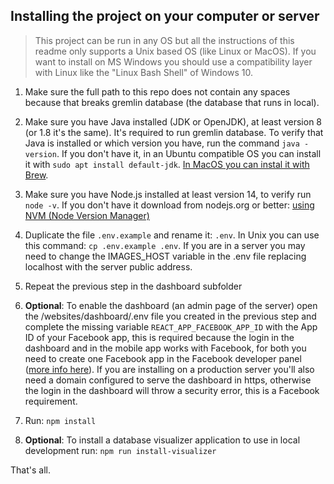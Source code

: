 ## Installing the project on your computer or server

> This project can be run in any OS but all the instructions of this readme only supports a Unix based OS (like Linux or MacOS).
> If you want to install on MS Windows you should use a compatibility layer with Linux like the "Linux Bash Shell" of Windows 10.

1. Make sure the full path to this repo does not contain any spaces because that breaks gremlin database (the database that runs in local).

2. Make sure you have Java installed (JDK or OpenJDK), at least version 8 (or 1.8 it's the same). It's required to run gremlin database. To verify that Java is installed or which version you have, run the command `java -version`. If you don't have it, in an Ubuntu compatible OS you can install it with `sudo apt install default-jdk`. [In MacOS you can instal it with Brew](https://devqa.io/brew-install-java/).

3. Make sure you have Node.js installed at least version 14, to verify run `node -v`. If you don't have it download from nodejs.org or better: [using NVM (Node Version Manager)](https://tecadmin.net/install-nodejs-with-nvm/)

4. Duplicate the file `.env.example` and rename it: `.env`. In Unix you can use this command: `cp .env.example .env`. If you are in a server you may need to change the IMAGES_HOST variable in the .env file replacing localhost with the server public address.

5. Repeat the previous step in the dashboard subfolder

6. **Optional**: To enable the dashboard (an admin page of the server) open the /websites/dashboard/.env file you created in the previous step and complete the missing variable `REACT_APP_FACEBOOK_APP_ID` with the App ID of your Facebook app, this is required because the login in the dashboard and in the mobile app works with Facebook, for both you need to create one Facebook app in the Facebook developer panel ([more info here](https://developers.facebook.com/docs/development/)). If you are installing on a production server you'll also need a domain configured to serve the dashboard in https, otherwise the login in the dashboard will throw a security error, this is a Facebook requirement.

7. Run: `npm install`

8. **Optional**: To install a database visualizer application to use in local development run: `npm run install-visualizer`

That's all.
